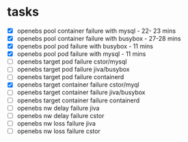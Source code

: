 # tasks

- [x] openebs pool container failure with mysql - 22- 23 mins
- [x] openebs pool container failure with busybox - 27-28 mins
- [x] openebs pool pod failure with busybox - 11 mins
- [x] openebs pool pod failure with mysql - 11 mins
- [ ] openebs target pod failure cstor/mysql 
- [ ] openebs target pod failure jiva/busybox
- [ ] openebs target pod failure containerd
- [x] openebs target container failure cstor/myql
- [ ] openebs target container failure jiva/busybox
- [ ] openebs target container failure containerd
- [ ] openebs nw delay failure jiva
- [ ] openebs nw delay failure cstor
- [ ] openebs nw loss failure jiva
- [ ] openebs nw loss failure cstor
